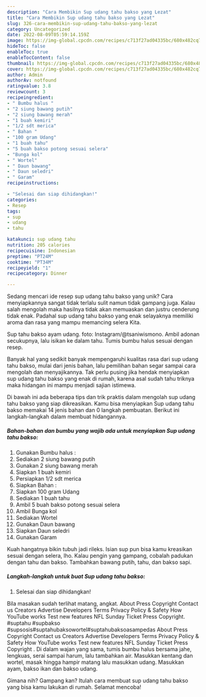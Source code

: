 ```yaml
---
description: "Cara Membikin Sup udang tahu bakso yang Lezat"
title: "Cara Membikin Sup udang tahu bakso yang Lezat"
slug: 326-cara-membikin-sup-udang-tahu-bakso-yang-lezat
category: Uncategorized
date: 2022-08-09T05:59:14.159Z
image: https://img-global.cpcdn.com/recipes/c713f27ad04335bc/680x482cq70/sup-udang-tahu-bakso-foto-resep-utama.jpg
hideToc: false
enableToc: true
enableTocContent: false
thumbnail: https://img-global.cpcdn.com/recipes/c713f27ad04335bc/680x482cq70/sup-udang-tahu-bakso-foto-resep-utama.jpg
cover: https://img-global.cpcdn.com/recipes/c713f27ad04335bc/680x482cq70/sup-udang-tahu-bakso-foto-resep-utama.jpg
author: Admin
authorAv: notfound
ratingvalue: 3.8
reviewcount: 3
recipeingredient:
- " Bumbu halus "
- "2 siung bawang putih"
- "2 siung bawang merah"
- "1 buah kemiri"
- "1/2 sdt merica"
- " Bahan "
- "100 gram Udang"
- "1 buah tahu"
- "5 buah bakso potong sesuai selera"
- "Bunga kol"
- " Wortel"
- " Daun bawang"
- " Daun seledri"
- " Garam"
recipeinstructions:

- "Selesai dan siap dihidangkan!"
categories:
- Resep
tags:
- sup
- udang
- tahu

katakunci: sup udang tahu 
nutrition: 205 calories
recipecuisine: Indonesian
preptime: "PT24M"
cooktime: "PT34M"
recipeyield: "1"
recipecategory: Dinner

---
```





Sedang mencari ide resep sup udang tahu bakso yang unik? Cara menyiapkannya sangat tidak terlalu sulit namun tidak gampang juga. Kalau salah mengolah maka hasilnya tidak akan memuaskan dan justru cenderung tidak enak. Padahal sup udang tahu bakso yang enak selayaknya memiliki aroma dan rasa yang mampu memancing selera Kita.





Sup tahu bakso ayam udang. foto: Instagram/@tsaniwismono. Ambil adonan secukupnya, lalu isikan ke dalam tahu. Tumis bumbu halus sesuai dengan resep.

Banyak hal yang sedikit banyak mempengaruhi kualitas rasa dari sup udang tahu bakso, mulai dari jenis bahan, lalu pemilihan bahan segar sampai cara mengolah dan menyajikannya. Tak perlu pusing jika hendak menyiapkan sup udang tahu bakso yang enak di rumah, karena asal sudah tahu triknya maka hidangan ini mampu menjadi sajian istimewa.






Di bawah ini ada beberapa tips dan trik praktis dalam mengolah sup udang tahu bakso yang siap dikreasikan. Kamu bisa menyiapkan Sup udang tahu bakso memakai 14 jenis bahan dan 0 langkah pembuatan. Berikut ini langkah-langkah dalam membuat hidangannya.

<!--inarticleads1-->

##### Bahan-bahan dan bumbu yang wajib ada untuk menyiapkan Sup udang tahu bakso:

1. Gunakan  Bumbu halus :
1. Sediakan 2 siung bawang putih
1. Gunakan 2 siung bawang merah
1. Siapkan 1 buah kemiri
1. Persiapkan 1/2 sdt merica
1. Siapkan  Bahan :
1. Siapkan 100 gram Udang
1. Sediakan 1 buah tahu
1. Ambil 5 buah bakso potong sesuai selera
1. Ambil Bunga kol
1. Sediakan  Wortel
1. Gunakan  Daun bawang
1. Siapkan  Daun seledri
1. Gunakan  Garam


Kuah hangatnya bikin tubuh jadi rileks. Isian sup pun bisa kamu kreasikan sesuai dengan selera, lho. Kalau pengin yang gampang, cobalah padukan dengan tahu dan bakso. Tambahkan bawang putih, tahu, dan bakso sapi. 

<!--inarticleads2-->

##### Langkah-langkah untuk buat Sup udang tahu bakso:


1. Selesai dan siap dihidangkan!

Bila masakan sudah terlihat matang, angkat. About Press Copyright Contact us Creators Advertise Developers Terms Privacy Policy &amp; Safety How YouTube works Test new features NFL Sunday Ticket Press Copyright. #suptahu #supbakso #supsosis#suptahubaksowortel#suptahubaksoasampedas About Press Copyright Contact us Creators Advertise Developers Terms Privacy Policy &amp; Safety How YouTube works Test new features NFL Sunday Ticket Press Copyright . Di dalam wajan yang sama, tumis bumbu halus bersama jahe, lengkuas, serai sampai harum, lalu tambahkan air. Masukkan kentang dan wortel, masak hingga hampir matang lalu masukkan udang. Masukkan ayam, bakso ikan dan bakso udang. 

Gimana nih? Gampang kan? Itulah cara membuat sup udang tahu bakso yang bisa kamu lakukan di rumah. Selamat mencoba!
